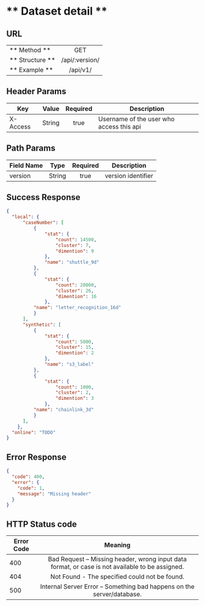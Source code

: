 # ** Dataset detail  **


## URL
|                   |                                       |
| ----------------- | :-----------------------------------: |
| ** Method **      | GET                                   |
| ** Structure **   | /api/:version/                        |
| ** Example **     | /api/v1/                              |

## Header Params
    
|Key                  |Value                   |Required      |Description                                            |
| ------------------- | :--------------------: | :----------: | ----------                                            |
|X-Access             |String                  |true          |Username of the user who access this api               |

## Path Params

|Field Name  |Type          |Required      |Description              |
| ---------- | :----------: | :----------: | --------------------    |
| version    |String        |true          |version identifier       |

## Success Response
```json
{
  "local": {
      "caseNumber": [
          {
              "stat": {
                  "count": 14500,
                  "cluster": 7,
                  "dimention": 9
              },
              "name": "shuttle_9d"
          },
          {
              "stat": {
                  "count": 20000,
                  "cluster": 26,
                  "dimention": 16
              },
          "name": "letter_recognition_16d"
          }
      ],
      "synthetic": [
          {
              "stat": {
                  "count": 5000,
                  "cluster": 15,
                  "dimention": 2
              },
              "name": "s3_label"
          },
          {
              "stat": {
                  "count": 1000,
                  "cluster": 2,
                  "dimention": 3
              },
          "name": "chainlink_3d"
          }
      ],
    },
  "online": "TODO"
}
```

## Error Response
```json
{
  "code": 400,
  "error": {
    "code": 1,
    "message": "Missing header"
  }
}
```

## HTTP Status code

|Error Code   |Meaning                                                                                          |
| ----------- | :----------------------------------------------------------------------------------------------:|
|400          |	Bad Request – Missing header, wrong input data format, or case is not available to be assigned. |
|404          |	Not Found - The specified could not be found.                                                   |
|500          |	Internal Server Error – Something bad happens on the server/database.                           |
